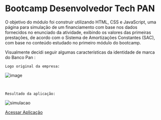 # Bootcamp Desenvolvedor Tech PAN 

O objetivo do módulo foi construir utilizando HTML, CSS e JavaScript, uma página para simulação de um
financiamento com base nos dados fornecidos no enunciado da atividade, exibindo os valores das primeiras prestações,
de acordo com o Sistema de Amortizações Constantes (SAC), com base no conteúdo estudado no primeiro módulo do bootcamp.

Visualmente decidi seguir algumas características da identidade de marca do Banco Pan :




`Logo original da empresa:` 

![image](https://user-images.githubusercontent.com/77770841/135282691-60f6f8f6-7688-42ff-a2fc-e234f94f74eb.png)


<br>


`Resultado da aplicação:`

![simulacao](https://user-images.githubusercontent.com/77770841/135280866-4f402d7b-9a0b-4314-bccd-b1c50899395b.gif)

<a href="https://optimistic-austin-9e1dd7.netlify.app/">Acessar Aplicação</a>

